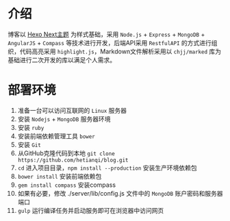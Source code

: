 # 介绍

博客以 <a href="http://notes.iissnan.com" target="_blank">Hexo Next主题</a> 为样式基础，采用 ```Node.js``` + ```Express``` + ```MongoDB``` + ```AngularJS``` + ```Compass``` 等技术进行开发，后端API采用 ```RestfulAPI``` 的方式进行组织，代码高亮采用 ```highlight.js```，Markdown文件解析采用以 ```chjj/marked``` 库为基础进行二次开发的库以满足个人需求。

# 部署环境

1. 准备一台可以访问互联网的 ```Linux``` 服务器
1. 安装 ```Nodejs``` + ```MongoDB``` 服务器环境
1. 安装 ```ruby```
1. 安装前端依赖管理工具 ```bower```
1. 安装 ```Git```
1. 从GitHub克隆代码到本地 ```git clone https://github.com/hetianqi/blog.git```
1. ```cd``` 进入项目目录，```npm install --production``` 安装生产环境依赖包
1. ```bower install``` 安装前端依赖包
1. ```gem install compass``` 安装compass
1. 如果有必要，修改 ./server/lib/config.js 文件中的 ```MongoDB``` 账户密码和服务器端口
1. ```gulp``` 运行编译任务并启动服务即可在浏览器中访问网页
